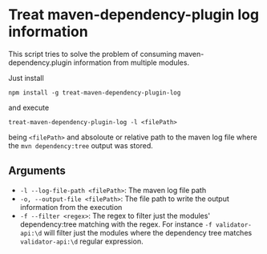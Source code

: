 # Treat maven-dependency-plugin log information

This script tries to solve the problem of consuming maven-dependency.plugin information from multiple modules.

Just install

```
npm install -g treat-maven-dependency-plugin-log
```

and execute

```
treat-maven-dependency-plugin-log -l <filePath>
```

being `<filePath>` and absoloute or relative path to the maven log file where the `mvn dependency:tree` output was stored.

## Arguments

- `-l --log-file-path <filePath>`: The maven log file path
- `-o, --output-file <filePath>`: The file path to write the output information from the execution
- `-f --filter <regex>`: The regex to filter just the modules' dependency:tree matching with the regex. For instance `-f validator-api:\d` will filter just the modules where the dependency tree matches `validator-api:\d` regular expression.
